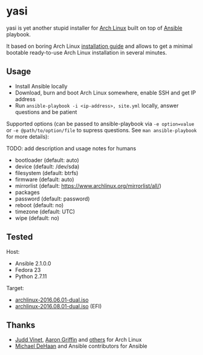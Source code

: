 yasi
====

yasi is yet another stupid installer for [Arch Linux](https://www.archlinux.org/) built on top of [Ansible](https://github.com/ansible/ansible) playbook.

It based on boring Arch Linux [installation guide](https://wiki.archlinux.org/index.php/installation_guide) and allows to get a minimal bootable ready-to-use Arch Linux installation in several minutes.

Usage
-----

- Install Ansible locally
- Download, burn and boot Arch Linux somewhere, enable SSH and get IP address
- Run `ansible-playbook -i <ip-address>, site.yml` locally, answer questions and be patient

Supported options (can be passed to ansible-playbook via `-e option=value` or `-e @path/to/option/file` to supress questions. See `man ansible-playbook` for more details):

TODO: add description and usage notes for humans

- bootloader (default: auto)
- device (default: /dev/sda)
- filesystem (default: btrfs)
- firmware (default: auto)
- mirrorlist (default: https://www.archlinux.org/mirrorlist/all/)
- packages
- password (default: password)
- reboot (default: no)
- timezone (default: UTC)
- wipe (default: no)

Tested
------

Host:

- Ansible 2.1.0.0
- Fedora 23
- Python 2.7.11

Target:

- [archlinux-2016.06.01-dual.iso](https://www.archlinux.org/releng/releases/2016.06.01/)
- [archlinux-2016.08.01-dual.iso](https://www.archlinux.org/releng/releases/2016.08.01/) (EFI)

Thanks
------

- [Judd Vinet](https://github.com/jvinet), [Aaron Griffin](https://www.archlinux.org/people/developers/#aaron) and [others](https://www.archlinux.org/people/developers/) for Arch Linux
- [Michael DeHaan](https://github.com/mpdehaan) and Ansible contributors for Ansible
